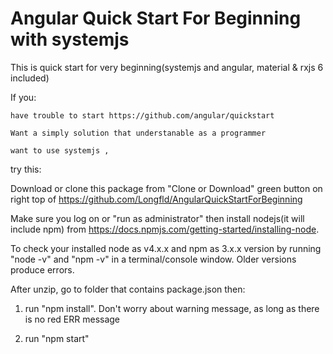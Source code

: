 # Angular Quick Start For Beginning with systemjs
This is quick start for very beginning(systemjs and angular, material & rxjs 6 included)

If you:

    have trouble to start https://github.com/angular/quickstart 
  
    Want a simply solution that understanable as a programmer
  
    want to use systemjs , 
  
try this:

Download or clone this package from "Clone or Download" green button on right top of https://github.com/Longfld/AngularQuickStartForBeginning 

Make sure you log on or "run as administrator"  then install nodejs(it will include npm) from https://docs.npmjs.com/getting-started/installing-node.

To check your installed node as v4.x.x and npm as 3.x.x  version by running "node -v" and "npm -v" in a terminal/console window. Older versions produce errors.

After unzip, go to folder that contains package.json then: 

1. run "npm install". Don't worry about warning message, as long as there is no red ERR message

2. run "npm start"




